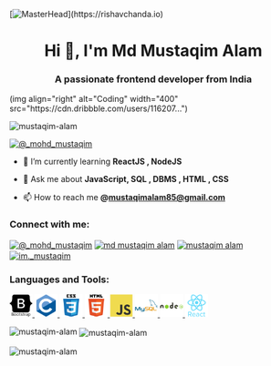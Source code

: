 [![MasterHead](https://1.bp.blogspot.com/-7A4WynwLsM...)](https://rishavchanda.io)
<h1 align="center">Hi 👋, I'm Md Mustaqim Alam</h1>
<h3 align="center">A passionate frontend developer from India</h3>
(img align="right" alt="Coding" width="400" src="https://cdn.dribbble.com/users/116207...")

<p align="left"> <img src="https://komarev.com/ghpvc/?username=mustaqim-alam&label=Profile%20views&color=0e75b6&style=flat" alt="mustaqim-alam" /> </p>

<p align="left"> <a href="https://twitter.com/@_mohd_mustaqim" target="blank"><img src="https://img.shields.io/twitter/follow/@_mohd_mustaqim?logo=twitter&style=for-the-badge" alt="@_mohd_mustaqim" /></a> </p>

- 🌱 I’m currently learning **ReactJS , NodeJS**

- 💬 Ask me about **JavaScript, SQL , DBMS , HTML , CSS**

- 📫 How to reach me **@mustaqimalam85@gmail.com**

<h3 align="left">Connect with me:</h3>
<p align="left">
<a href="https://twitter.com/@_mohd_mustaqim" target="blank"><img align="center" src="https://raw.githubusercontent.com/rahuldkjain/github-profile-readme-generator/master/src/images/icons/Social/twitter.svg" alt="@_mohd_mustaqim" height="30" width="40" /></a>
<a href="https://linkedin.com/in/md mustaqim alam" target="blank"><img align="center" src="https://raw.githubusercontent.com/rahuldkjain/github-profile-readme-generator/master/src/images/icons/Social/linked-in-alt.svg" alt="md mustaqim alam" height="30" width="40" /></a>
<a href="https://fb.com/mustaqim alam" target="blank"><img align="center" src="https://raw.githubusercontent.com/rahuldkjain/github-profile-readme-generator/master/src/images/icons/Social/facebook.svg" alt="mustaqim alam" height="30" width="40" /></a>
<a href="https://instagram.com/im._mustaqim" target="blank"><img align="center" src="https://raw.githubusercontent.com/rahuldkjain/github-profile-readme-generator/master/src/images/icons/Social/instagram.svg" alt="im._mustaqim" height="30" width="40" /></a>
</p>

<h3 align="left">Languages and Tools:</h3>
<p align="left"> <a href="https://getbootstrap.com" target="_blank" rel="noreferrer"> <img src="https://raw.githubusercontent.com/devicons/devicon/master/icons/bootstrap/bootstrap-plain-wordmark.svg" alt="bootstrap" width="40" height="40"/> </a> <a href="https://www.cprogramming.com/" target="_blank" rel="noreferrer"> <img src="https://raw.githubusercontent.com/devicons/devicon/master/icons/c/c-original.svg" alt="c" width="40" height="40"/> </a> <a href="https://www.w3schools.com/css/" target="_blank" rel="noreferrer"> <img src="https://raw.githubusercontent.com/devicons/devicon/master/icons/css3/css3-original-wordmark.svg" alt="css3" width="40" height="40"/> </a> <a href="https://www.w3.org/html/" target="_blank" rel="noreferrer"> <img src="https://raw.githubusercontent.com/devicons/devicon/master/icons/html5/html5-original-wordmark.svg" alt="html5" width="40" height="40"/> </a> <a href="https://developer.mozilla.org/en-US/docs/Web/JavaScript" target="_blank" rel="noreferrer"> <img src="https://raw.githubusercontent.com/devicons/devicon/master/icons/javascript/javascript-original.svg" alt="javascript" width="40" height="40"/> </a> <a href="https://www.mysql.com/" target="_blank" rel="noreferrer"> <img src="https://raw.githubusercontent.com/devicons/devicon/master/icons/mysql/mysql-original-wordmark.svg" alt="mysql" width="40" height="40"/> </a> <a href="https://nodejs.org" target="_blank" rel="noreferrer"> <img src="https://raw.githubusercontent.com/devicons/devicon/master/icons/nodejs/nodejs-original-wordmark.svg" alt="nodejs" width="40" height="40"/> </a> <a href="https://reactjs.org/" target="_blank" rel="noreferrer"> <img src="https://raw.githubusercontent.com/devicons/devicon/master/icons/react/react-original-wordmark.svg" alt="react" width="40" height="40"/> </a> </p>

<p><img align="left" src="https://github-readme-stats.vercel.app/api/top-langs?username=mustaqim-alam&show_icons=true&locale=en&layout=compact" alt="mustaqim-alam" /></p>

<p>&nbsp;<img align="center" src="https://github-readme-stats.vercel.app/api?username=mustaqim-alam&show_icons=true&locale=en" alt="mustaqim-alam" /></p>

<p><img align="center" src="https://github-readme-streak-stats.herokuapp.com/?user=mustaqim-alam&" alt="mustaqim-alam" /></p>
